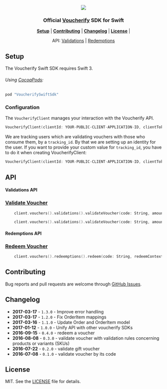 <p align="center">
  <img src="./docs/images/voucherify-ios-sdk.png"/>
</p>

<h3 align="center">Official <a href="http://voucherify.io?utm_source=github&utm_medium=sdk&utm_campaign=acq">Voucherify</a> SDK for Swift</h3>

<p align="center">
<b><a href="#setup">Setup</a></b>
|
<b><a href="#contributing">Contributing</a></b>
|
<b><a href="#changelog">Changelog</a></b>
|
<b><a href="#license">License</a></b>
|
</p>

<p align="center">
API:
<a href="#validations-api">Validations</a>
|
<a href="#redemptions-api">Redemptions</a>
</p>


## Setup

The Voucherify Swift SDK requires Swift 3.

###### Using [CocoaPods](http://cocoapods.org):

```ruby
pod "VoucherifySwiftSdk"
```

### Configuration
The `VoucherifyClient` manages your interaction with the Voucherify API.

```swift
VoucherifyClient(clientId: YOUR-PUBLIC-CLIENT-APPLICATION-ID, clientToken: YOUR-PUBLIC-CLIENT-APPLICATION-TOKEN)
```

We are tracking users which are validating vouchers with those who consume them, by a `tracking_id`. By that we are setting up an identity for the user. If you want to provide your custom value for `tracking_id`, you have to do it when creating VoucherifyClient:
```swift
VoucherifyClient(clientId: YOUR-PUBLIC-CLIENT-APPLICATION-ID, clientToken: YOUR-PUBLIC-CLIENT-APPLICATION-TOKEN, origin: YOUR_ORIGIN, trackingId: YOUR_TRACKING_ID, configuration: Configuration)
```

## API

#### Validations API

### [Validate Voucher]

```swift
    client.vouchers().validations().validateVoucher(code: String, amount: Int? = nil, completion: (_ response: Result<VoucherResponse>) -> Void)
```

```swift
    client.vouchers().validations().validateVoucher(code: String, amount: Int? = nil, orderItems: [OrderItem], completion: (_ response: Result<VoucherResponse>) -> Void)
```

#### Redemptions API

### [Redeem Voucher]

```swift
    client.vouchers().redeemptions().redeem(code: String, redeemContext: VoucherRedemptionContext? = nil, completion: (_ response: Result<VoucherRedemptionResult>) -> Void)
```

## Contributing

Bug reports and pull requests are welcome through [GitHub Issues](https://github.com/voucherifyio/voucherify-ios-sdk/issues).

## Changelog
- **2017-03-17** - `1.3.0` - Improve error handling
- **2017-03-17** - `1.2.0` - Fix OrderItem mappings
- **2017-03-16** - `1.1.0` - Update Order and OrderItem model
- **2017-01-12** - `1.0.0` - Unify API with other voucherify SDKs
- **2016-09-15** - `0.4.0` - redeem a voucher
- **2016-08-08** - `0.3.0` - validate voucher with validation rules concerning products or variants (SKUs)
- **2016-07-22** - `0.2.0` - validate gift voucher
- **2016-07-08** - `0.1.0` - validate voucher by its code


## License

MIT. See the [LICENSE](https://github.com/voucherifyio/voucherify-ios-sdk/blob/master/LICENSE) file for details.

[Validate Voucher]: https://docs.voucherify.io/reference#vouchers-validate
[Redeem Voucher]: https://docs.voucherify.io/reference#redeem-voucher-client-side

